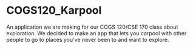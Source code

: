 # COGS120_Karpool
An application we are making for our COGS 120/CSE 170 class about exploration. We decided to make an app that lets you carpool with other people to go to places you've never been to and want to explore.
